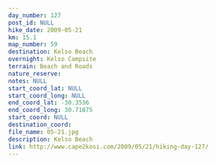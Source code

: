 ```yaml
---
day_number: 127
post_id: NULL
hike_date: 2009-05-21
km: 15.1
map_number: 59
destination: Kelso Beach
overnight: Kelso Campsite
terrain: Beach and Roads
nature_reserve: 
notes: NULL
start_coord_lat: NULL
start_coord_long: NULL
end_coord_lat: -30.3536
end_coord_long: 30.71875
start_coord: NULL
destination_coord: 
file_name: 05-21.jpg
description: Kelso Beach
link: http://www.cape2kosi.com/2009/05/21/hiking-day-127/
---
```

